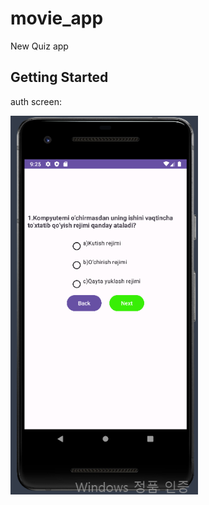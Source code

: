 # movie_app

New Quiz app

## Getting Started


auth screen:

<p align="left">
  <img src="scrrenshots/스크린샷 2023-08-09 142511.png" alt="SR GUI Opening window"
       width="300">
</p>
